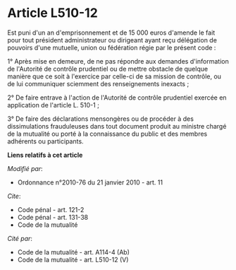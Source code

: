 # Article L510-12

Est puni d'un an d'emprisonnement et de 15 000 euros d'amende le fait pour tout président administrateur ou dirigeant ayant
reçu délégation de pouvoirs d'une mutuelle, union ou fédération régie par le présent code : 

1° Après mise en demeure, de ne pas répondre aux demandes d'information de l'Autorité de contrôle prudentiel ou de mettre
obstacle de quelque manière que ce soit à l'exercice par celle-ci de sa mission de contrôle, ou de lui communiquer sciemment
des renseignements inexacts ; 

2° De faire entrave à l'action de l'Autorité de contrôle prudentiel exercée en application de l'article L. 510-1 ; 

3° De faire des déclarations mensongères ou de procéder à des dissimulations frauduleuses dans tout document produit au
ministre chargé de la mutualité ou porté à la connaissance du public et des membres adhérents ou participants.

**Liens relatifs à cet article**

_Modifié par_:

  - Ordonnance n°2010-76 du 21 janvier 2010 - art. 11

_Cite_:

  - Code pénal - art. 121-2
  - Code pénal - art. 131-38
  - Code de la mutualité

_Cité par_:

  - Code de la mutualité - art. A114-4 (Ab)
  - Code de la mutualité - art. L510-12 (V)
